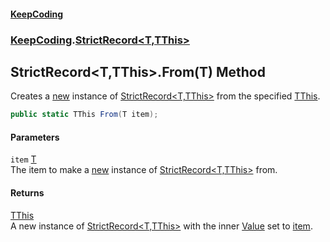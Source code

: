 #### [KeepCoding](index.md 'index')
### [KeepCoding](KeepCoding.md 'KeepCoding').[StrictRecord&lt;T,TThis&gt;](StrictRecord.T.TThis..md 'KeepCoding.StrictRecord&lt;T,TThis&gt;')
## StrictRecord&lt;T,TThis&gt;.From(T) Method
Creates a [new](https://docs.microsoft.com/en-us/dotnet/csharp/language-reference/keywords/new 'https://docs.microsoft.com/en-us/dotnet/csharp/language-reference/keywords/new') instance of [StrictRecord&lt;T,TThis&gt;](StrictRecord.T.TThis..md 'KeepCoding.StrictRecord&lt;T,TThis&gt;') from the specified [TThis](StrictRecord.T.TThis..md#KeepCoding.StrictRecord.T.TThis..TThis 'KeepCoding.StrictRecord&lt;T,TThis&gt;.TThis').  
```csharp
public static TThis From(T item);
```
#### Parameters
<a name='KeepCoding.StrictRecord.T.TThis..From(T).item'></a>
`item` [T](StrictRecord.T.TThis..md#KeepCoding.StrictRecord.T.TThis..T 'KeepCoding.StrictRecord&lt;T,TThis&gt;.T')  
The item to make a [new](https://docs.microsoft.com/en-us/dotnet/csharp/language-reference/keywords/new 'https://docs.microsoft.com/en-us/dotnet/csharp/language-reference/keywords/new') instance of [StrictRecord&lt;T,TThis&gt;](StrictRecord.T.TThis..md 'KeepCoding.StrictRecord&lt;T,TThis&gt;') from.
  
#### Returns
[TThis](StrictRecord.T.TThis..md#KeepCoding.StrictRecord.T.TThis..TThis 'KeepCoding.StrictRecord&lt;T,TThis&gt;.TThis')  
A new instance of [StrictRecord&lt;T,TThis&gt;](StrictRecord.T.TThis..md 'KeepCoding.StrictRecord&lt;T,TThis&gt;') with the inner [Value](StrictRecord.T.TThis..Value.md 'KeepCoding.StrictRecord&lt;T,TThis&gt;.Value') set to [item](StrictRecord.T.TThis..From.QbRwPjvPkDVG0GgsicVbtA.md#KeepCoding.StrictRecord.T.TThis..From(T).item 'KeepCoding.StrictRecord&lt;T,TThis&gt;.From(T).item').
